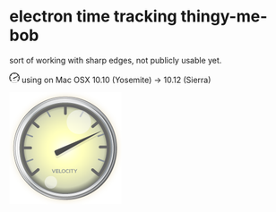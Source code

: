 # electron time tracking thingy-me-bob

sort of working with sharp edges, not publicly usable yet.

![Alt text](./assets/images/osx/trayTemplate.png?raw=true "icon") using on Mac OSX 10.10 (Yosemite) -> 10.12 (Sierra)

![Alt text](./assets/images/osx/velocity.png?raw=true "Velocity Icon")